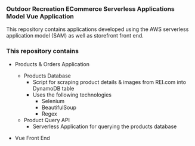 ### Outdoor Recreation ECommerce Serverless Applications Model Vue Application ###

This repository contains applications developed using the  AWS serverless application model (SAM) as well as storefront front end.

### This repository contains ###
* Products & Orders Application
    * Products Database
        - Script for scraping product details & images from REI.com into DynamoDB table
        - Uses the following technologies
            - Selenium
            - BeautifulSoup 
            - Regex
    * Product Query API
        - Serverless Application for querying the products database

* Vue Front End

